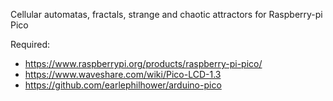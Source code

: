 Cellular automatas, fractals, strange and chaotic attractors for Raspberry-pi Pico

Required:

- https://www.raspberrypi.org/products/raspberry-pi-pico/
- https://www.waveshare.com/wiki/Pico-LCD-1.3
- https://github.com/earlephilhower/arduino-pico

